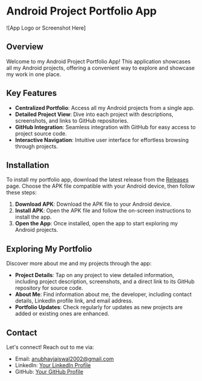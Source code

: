 # Android Project Portfolio App

![App Logo or Screenshot Here]

## Overview
Welcome to my Android Project Portfolio App! This application showcases all my Android projects, offering a convenient way to explore and showcase my work in one place.

## Key Features
- **Centralized Portfolio**: Access all my Android projects from a single app.
- **Detailed Project View**: Dive into each project with descriptions, screenshots, and links to GitHub repositories.
- **GitHub Integration**: Seamless integration with GitHub for easy access to project source code.
- **Interactive Navigation**: Intuitive user interface for effortless browsing through projects.

## Installation
To install my portfolio app, download the latest release from the [Releases](https://github.com/anubhav-auth/Anubhav/releases/new) page. Choose the APK file compatible with your Android device, then follow these steps:

1. **Download APK**: Download the APK file to your Android device.
2. **Install APK**: Open the APK file and follow the on-screen instructions to install the app.
3. **Open the App**: Once installed, open the app to start exploring my Android projects.

## Exploring My Portfolio
Discover more about me and my projects through the app:
- **Project Details**: Tap on any project to view detailed information, including project description, screenshots, and a direct link to its GitHub repository for source code.
- **About Me**: Find information about me, the developer, including contact details, LinkedIn profile link, and email address.
- **Portfolio Updates**: Check regularly for updates as new projects are added or existing ones are enhanced.



## Contact
Let's connect! Reach out to me via:
- Email: [anubhavjaiswal2002@gmail.com](anubhavjaiswal2002@gmail.com)
- LinkedIn: [Your LinkedIn Profile](https://www.linkedin.com/in/anubhav-jaiswal-95365524b)
- GitHub: [Your GitHub Profile](https://github.com/anubhav-auth)
